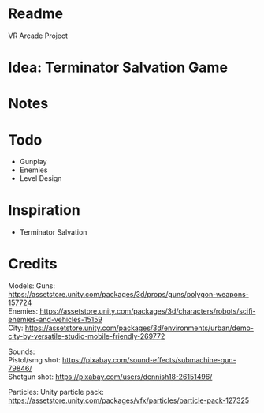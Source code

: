 # Readme
VR Arcade Project

# Idea: Terminator Salvation Game

# Notes

# Todo
- Gunplay
- Enemies
- Level Design

# Inspiration
- Terminator Salvation

# Credits
Models:
Guns: https://assetstore.unity.com/packages/3d/props/guns/polygon-weapons-157724  
Enemies: https://assetstore.unity.com/packages/3d/characters/robots/scifi-enemies-and-vehicles-15159  
City: https://assetstore.unity.com/packages/3d/environments/urban/demo-city-by-versatile-studio-mobile-friendly-269772  

Sounds:  
Pistol/smg shot: https://pixabay.com/sound-effects/submachine-gun-79846/  
Shotgun shot: https://pixabay.com/users/dennish18-26151496/

Particles:
Unity particle pack: https://assetstore.unity.com/packages/vfx/particles/particle-pack-127325